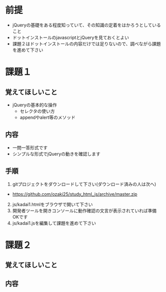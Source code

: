# 前提
* jQueryの基礎をある程度知っていて、その知識の定着をはかろうとしていること
* ドットインストールのjavascriptとjQueryを見ておくとよい
* 課題２はドットインストールの内容だけでは足りないので、調べながら課題を進めて下さい

# 課題１
## 覚えてほしいこと
* jQueryの基本的な操作
  * セレクタの使い方
  * appendやalert等のメソッド

## 内容
* 一問一答形式です
* シンプルな形式でjQueryの動きを確認します

## 手順
1. gitプロジェクトをダウンロードして下さい(ダウンロード済みの人は次へ)
  * https://github.com/ozaki25/study_html_js/archive/master.zip
2. js/kadai1.htmlをブラウザで開いて下さい
3. 開発者ツールを開きコンソールに動作確認の文言が表示されていれば準備OKです
4. js/kadai1.jsを編集して課題を進めて下さい


# 課題２
## 覚えてほしいこと

## 内容

